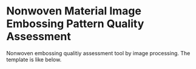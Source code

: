 # Nonwoven Material Image Embossing Pattern Quality Assessment

Nonwoven embossing qualitiy assessment tool by image processing. The template is like below. 
